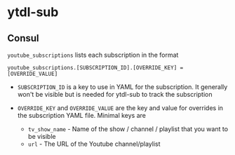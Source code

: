 # ytdl-sub

## Consul

`youtube_subscriptions` lists each subscription in the format

`youtube_subscriptions.[SUBSCRIPTION_ID].[OVERRIDE_KEY] = [OVERRIDE_VALUE]`

* `SUBSCRIPTION_ID` is a key to use in YAML for the subscription. It generally won't be visible but is needed for ytdl-sub to track the subscription

* `OVERRIDE_KEY` and `OVERRIDE_VALUE` are the key and value for overrides in the subscription YAML file. Minimal keys are

    * `tv_show_name` - Name of the show / channel / playlist that you want to be visible
    * `url` - The URL of the Youtube channel/playlist
